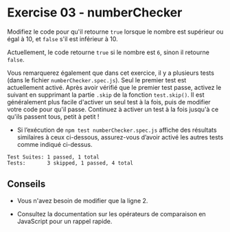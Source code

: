 # Exercise 03 - numberChecker

Modifiez le code pour qu'il retourne `true` lorsque le nombre est supérieur ou égal à 10, et `false` s'il est inférieur à 10.

Actuellement, le code retourne `true` si le nombre est `6`, sinon il retourne `false`.

Vous remarquerez également que dans cet exercice, il y a plusieurs tests (dans le fichier `numberChecker.spec.js`). Seul le premier test est actuellement activé. Après avoir vérifié que le premier test passe, activez le suivant en supprimant la partie `.skip` de la fonction `test.skip()`. Il est généralement plus facile d'activer un seul test à la fois, puis de modifier votre code pour qu'il passe. Continuez à activer un test à la fois jusqu'à ce qu'ils passent tous, petit à petit !

- Si l’exécution de `npm test numberChecker.spec.js` affiche des résultats similaires à ceux ci-dessous, assurez-vous d’avoir activé les autres tests comme indiqué ci-dessus.

```
Test Suites: 1 passed, 1 total
Tests:       3 skipped, 1 passed, 4 total
```

## Conseils

- Vous n'avez besoin de modifier que la ligne 2.

- Consultez la documentation sur les opérateurs de comparaison en JavaScript pour un rappel rapide.
